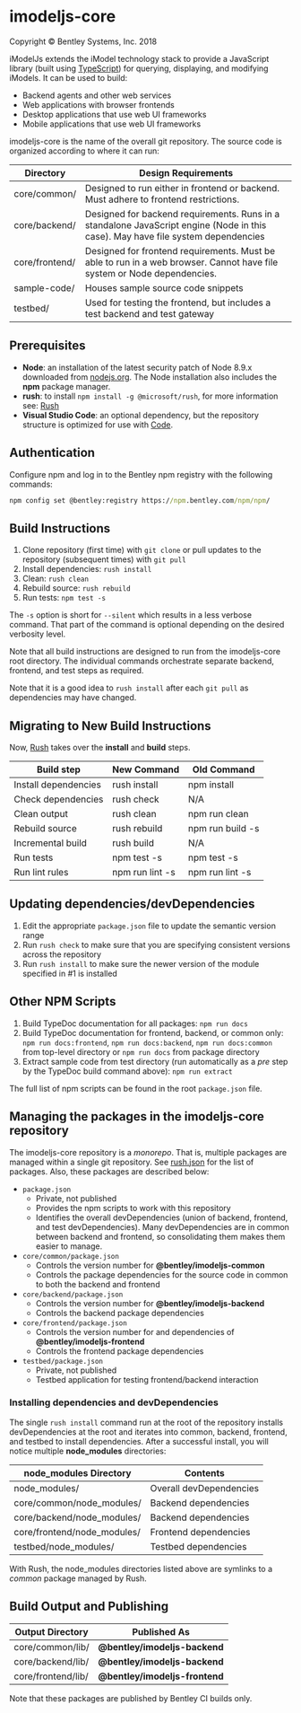 ﻿# imodeljs-core

Copyright © Bentley Systems, Inc. 2018

iModelJs extends the iModel technology stack to provide a JavaScript library (built using [TypeScript](https://www.typescriptlang.org/)) for querying, displaying, and modifying iModels.
It can be used to build:

* Backend agents and other web services
* Web applications with browser frontends
* Desktop applications that use web UI frameworks
* Mobile applications that use web UI frameworks

imodeljs-core is the name of the overall git repository.
The source code is organized according to where it can run:

| Directory      | Design Requirements |
|----------------|---------------------|
| core/common/   | Designed to run either in frontend or backend. Must adhere to frontend restrictions. |
| core/backend/  | Designed for backend requirements. Runs in a standalone JavaScript engine (Node in this case). May have file system dependencies  |
| core/frontend/ | Designed for frontend requirements. Must be able to run in a web browser. Cannot have file system or Node dependencies. |
| sample-code/   | Houses sample source code snippets |
| testbed/       | Used for testing the frontend, but includes a test backend and test gateway |

## Prerequisites

* **Node**: an installation of the latest security patch of Node 8.9.x downloaded from [nodejs.org](https://nodejs.org/en/). The Node installation also includes the **npm** package manager.
* **rush**: to install `npm install -g @microsoft/rush`, for more information see: [Rush](https://github.com/Microsoft/web-build-tools/wiki/Rush)
* **Visual Studio Code**: an optional dependency, but the repository structure is optimized for use with [Code](https://code.visualstudio.com/).

## Authentication

Configure npm and log in to the Bentley npm registry with the following commands:

```cmd
npm config set @bentley:registry https://npm.bentley.com/npm/npm/
```

## Build Instructions

1. Clone repository (first time) with `git clone` or pull updates to the repository (subsequent times) with `git pull`
2. Install dependencies: `rush install`
3. Clean: `rush clean`
4. Rebuild source: `rush rebuild`
5. Run tests: `npm test -s`

The `-s` option is short for `--silent` which results in a less verbose command.
That part of the command is optional depending on the desired verbosity level.

Note that all build instructions are designed to run from the imodeljs-core root directory.
The individual commands orchestrate separate backend, frontend, and test steps as required.

Note that it is a good idea to `rush install` after each `git pull` as dependencies may have changed.

## Migrating to New Build Instructions

Now, [Rush](https://github.com/Microsoft/web-build-tools/wiki/Rush) takes over the **install** and **build** steps.

| Build step           | New Command      | Old Command      |
|----------------------|------------------|------------------|
| Install dependencies | rush install     | npm install      |
| Check dependencies   | rush check       | N/A              |
| Clean output         | rush clean       | npm run clean    |
| Rebuild source       | rush rebuild     | npm run build -s |
| Incremental build    | rush build       | N/A              |
| Run tests            | npm test -s      | npm test -s      |
| Run lint rules       | npm run lint -s  | npm run lint -s  |

## Updating dependencies/devDependencies

1. Edit the appropriate `package.json` file to update the semantic version range
2. Run `rush check` to make sure that you are specifying consistent versions across the repository
3. Run `rush install` to make sure the newer version of the module specified in #1 is installed

## Other NPM Scripts

1. Build TypeDoc documentation for all packages: `npm run docs`
2. Build TypeDoc documentation for frontend, backend, or common only: `npm run docs:frontend`, `npm run docs:backend`, `npm run docs:common` from top-level directory or `npm run docs` from package directory
3. Extract sample code from test directory (run automatically as a *pre* step by the TypeDoc build command above): `npm run extract`

The full list of npm scripts can be found in the root `package.json` file.

## Managing the packages in the imodeljs-core repository

The imodeljs-core repository is a *monorepo*.
That is, multiple packages are managed within a single git repository.
See [rush.json](./rush.json) for the list of packages.
Also, these packages are described below:

* `package.json`
  * Private, not published
  * Provides the npm scripts to work with this repository
  * Identifies the overall devDependencies (union of backend, frontend, and test devDependencies). Many devDependencies are in common between backend and frontend, so consolidating them makes them easier to manage.
* `core/common/package.json`
  * Controls the version number for **@bentley/imodeljs-common**
  * Controls the package dependencies for the source code in common to both the backend and frontend
* `core/backend/package.json`
  * Controls the version number for **@bentley/imodeljs-backend**
  * Controls the backend package dependencies
* `core/frontend/package.json`
  * Controls the version number for and dependencies of **@bentley/imodeljs-frontend**
  * Controls the frontend package dependencies
* `testbed/package.json`
  * Private, not published
  * Testbed application for testing frontend/backend interaction

### Installing dependencies and devDependencies

The single `rush install` command run at the root of the repository installs devDependencies at the root and iterates into common, backend, frontend, and testbed to install dependencies.
After a successful install, you will notice multiple **node_modules** directories:

| node_modules Directory      | Contents                |
|-----------------------------|-------------------------|
| node_modules/               | Overall devDependencies |
| core/common/node_modules/   | Backend dependencies    |
| core/backend/node_modules/  | Backend dependencies    |
| core/frontend/node_modules/ | Frontend dependencies   |
| testbed/node_modules/       | Testbed dependencies    |

With Rush, the node_modules directories listed above are symlinks to a *common* package managed by Rush.

## Build Output and Publishing

| Output Directory   | Published As      |
|--------------------|-------------------|
| core/common/lib/   | **@bentley/imodeljs-backend**  |
| core/backend/lib/  | **@bentley/imodeljs-backend**  |
| core/frontend/lib/ | **@bentley/imodeljs-frontend** |

Note that these packages are published by Bentley CI builds only.
